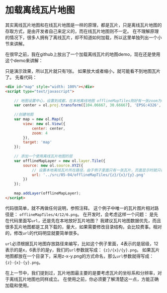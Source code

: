 # 加载离线瓦片地图
其实离线瓦片地图和在线瓦片地图是一样的原理，都是瓦片，只是离线瓦片地图的存取方式，是由开发者自己来定义的，而在线瓦片地图则不一定。 在不理解原理的情况下，很多人拥有了离线瓦片，却不知道如何加载，所以这里单独列出一个小节来讲解。

在很早之前，我在github上放出了一个加载离线瓦片的地图demo，现在还是使用这个demo来讲解：

<head>                  
	<link href="../src/ol3.13.1/ol.css" rel="stylesheet" type="text/css" />
	<script type="text/javascript" src="../src/ol3.13.1/ol.js" charset="utf-8"></script>
</head>
<div id="map" style="width: 100%"></div>
<script type="text/javascript">
	
	// 地图设置中心，设置到成都，在本地离线地图 offlineMapTiles刚好有一张zoom为4的成都瓦片
	var center = ol.proj.transform([104.06667, 30.66667], 'EPSG:4326', 'EPSG:3857');
	
	//创建地图
	var map = new ol.Map({
		view: new ol.View({ 
			center: center,
			zoom: 4
		}),
		target: 'map'
	});
	
	// 添加一个使用离线瓦片地图的层
	var offlineMapLayer = new ol.layer.Tile({
		source: new ol.source.XYZ({
			// 设置本地离线瓦片所在路径，由于例子里面只有一张瓦片，页面显示时就只看得到一张瓦片。
			url: '../src/05-04/offlineMapTiles/{z}/{x}/{y}.png'
		})
	});
	
	map.addLayer(offlineMapLayer);
</script>

只是演示效果，所以瓦片就只有1张。 如果放大或者缩小，就可能看不到地图瓦片了。 先看代码：
```html
<div id="map" style="width: 100%"></div>
<script type="text/javascript">
	
	// 地图设置中心，设置到成都，在本地离线地图 offlineMapTiles刚好有一张zoom为4的成都瓦片
	var center = ol.proj.transform([104.06667, 30.66667], 'EPSG:4326', 'EPSG:3857');
	
	//创建地图
	var map = new ol.Map({
		view: new ol.View({ 
			center: center,
			zoom: 4 
		}),
		target: 'map'
	});
	
	// 添加一个使用离线瓦片地图的层
	var offlineMapLayer = new ol.layer.Tile({
		source: new ol.source.XYZ({
			// 设置本地离线瓦片所在路径，由于例子里面只有一张瓦片，页面显示时就只看得到一张瓦片。
			url: '../src/05-04/offlineMapTiles/{z}/{x}/{y}.png'
		})
	});
	
	map.addLayer(offlineMapLayer);
</script>

```
代码很简单，就不再做任何说明，参照注释。 这个例子中唯一的瓦片图片相对路径是： `offlineMapTiles/4/12/6.png`。 在开发时，会考虑这样一个问题： 是先在代码里面写`url`，还是先在本地放好瓦片地图？ 我建议瓦片地图数据优先，而且很多瓦片地图都是工具下载的，量大，如果需要修改目录结构，会比较费事。相对的，修改`url`的代码明显就要简单很多。

`url`必须根据瓦片地图存放路径来编写，比如这个例子里面，4表示的是层级，12表示的是x，6表示的是y，我们的`url`参数就写成： `{z}/{x}/{y}.png`。 如果瓦片地图都放在一个目录下，采用z-x-y.png的方式命名，那么`url`参数就得写成： `{z}-{x}-{y}.png`。

在上一节中，我们提到过，瓦片地图最主要的是要考虑瓦片的坐标系和分辨率，对于离线瓦片地图也同样成立。 在使用之前，你必须要了解清楚这一点，方能正确加载和使用。




